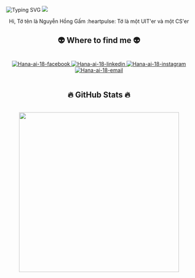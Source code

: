 ![Typing SVG](https://readme-typing-svg.herokuapp.com/?lines=Welcome%20to%20my%20Profile!;Welcome%20to%20my%20Profile!;Welcome%20to%20my%20Profile!)
![](https://user-images.githubusercontent.com/73097560/115834477-dbab4500-a447-11eb-908a-139a6edaec5c.gif)
<div align="center">
    Hi, Tớ tên là Nguyễn Hồng Gấm :heartpulse: Tớ là một UIT'er và một CS'er 



<br>
<h2 align="center">👽 Where to find me 👽</h2>
<br>
<div align="center">
 <a href="https://www.facebook.com/hananguyenqt/" target="blank">
    <img src="https://img.icons8.com/bubbles/100/000000/facebook-new.png" alt="Hana-ai-18-facebook" />
   </a>
  <a href="https://www.linkedin.com/in/gamnguyen1805/" target="blank">
    <img src="https://img.icons8.com/bubbles/100/000000/linkedin.png" alt="Hana-ai-18-linkedin" />
  </a>
  <a href="https://www.instagram.com/hananguyen1805/" target="blank">
    <img src="https://img.icons8.com/bubbles/100/000000/instagram.png" alt="Hana-ai-18-instagram" />
  </a>
  <a href="mailto:24520411@gm.uit.edu.vn" target="top">
    <img src="https://img.icons8.com/bubbles/100/000000/apple-mail.png" alt="Hana-ai-18-email" />
  </a>
</div>

<br>
<h2 align="center">🔥 GitHub Stats 🔥</h2>
<br>
<div align="center">
   <a href="#" title="Hana-ai-18">
    <img align="center" width="434" src="https://github-readme-stats.vercel.app/api?username=Hana-ai-18&show_icons=true&theme=react&border_color=61dafb&hide_border=true&rank_icon=github&include_all_commits=true" />
  </a>
</div>



<!--
**Hana-ai-18/Hana-ai-18** is a ✨ _special_ ✨ repository because its `README.md` (this file) appears on your GitHub profile.

Here are some ideas to get you started:

- 🔭 I’m currently working on ...
- 🌱 I’m currently learning ...
- 👯 I’m looking to collaborate on ...
- 🤔 I’m looking for help with ...
- 💬 Ask me about ...
- 📫 How to reach me: ...
- 😄 Pronouns: ...
- ⚡ Fun fact: ...
-->
